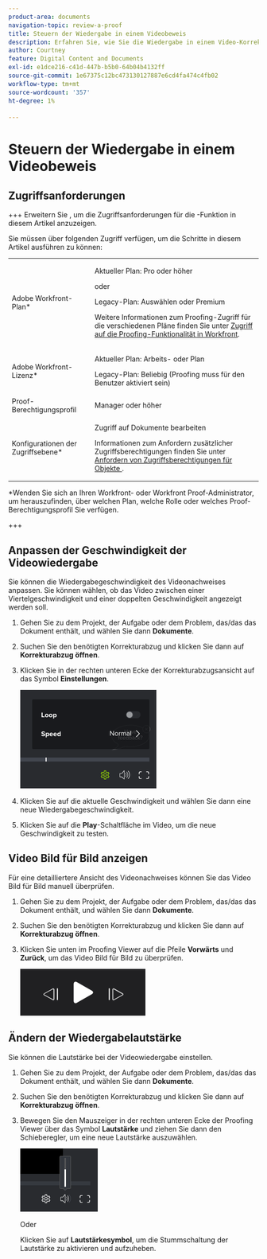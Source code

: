 ```yaml
---
product-area: documents
navigation-topic: review-a-proof
title: Steuern der Wiedergabe in einem Videobeweis
description: Erfahren Sie, wie Sie die Wiedergabe in einem Video-Korrekturabzug steuern.
author: Courtney
feature: Digital Content and Documents
exl-id: e1dce216-c41d-447b-b5b0-64b04b4132ff
source-git-commit: 1e67375c12bc473130127887e6cd4fa474c4fb02
workflow-type: tm+mt
source-wordcount: '357'
ht-degree: 1%

---
```


# Steuern der Wiedergabe in einem Videobeweis

## Zugriffsanforderungen

+++ Erweitern Sie , um die Zugriffsanforderungen für die -Funktion in diesem Artikel anzuzeigen.

Sie müssen über folgenden Zugriff verfügen, um die Schritte in diesem Artikel ausführen zu können:

<table style="table-layout:auto"> 
 <col> 
 <col> 
 <tbody> 
  <tr> 
   <td role="rowheader">Adobe Workfront-Plan*</td> 
   <td> <p>Aktueller Plan: Pro oder höher</p> <p>oder</p> <p>Legacy-Plan: Auswählen oder Premium</p> <p>Weitere Informationen zum Proofing-Zugriff für die verschiedenen Pläne finden Sie unter <a href="/help/quicksilver/administration-and-setup/manage-workfront/configure-proofing/access-to-proofing-functionality.md" class="MCXref xref">Zugriff auf die Proofing-Funktionalität in Workfront</a>.</p> </td> 
  </tr> 
  <tr> 
   <td role="rowheader">Adobe Workfront-Lizenz*</td> 
   <td> <p>Aktueller Plan: Arbeits- oder Plan</p> <p>Legacy-Plan: Beliebig (Proofing muss für den Benutzer aktiviert sein)</p> </td> 
  </tr> 
  <tr> 
   <td role="rowheader">Proof-Berechtigungsprofil </td> 
   <td>Manager oder höher</td> 
  </tr> 
  <tr> 
   <td role="rowheader">Konfigurationen der Zugriffsebene*</td> 
   <td> <p>Zugriff auf Dokumente bearbeiten</p> <p>Informationen zum Anfordern zusätzlicher Zugriffsberechtigungen finden Sie unter <a href="../../../../workfront-basics/grant-and-request-access-to-objects/request-access.md" class="MCXref xref">Anfordern von Zugriffsberechtigungen für Objekte </a>.</p> </td> 
  </tr> 
 </tbody> 
</table>

&#42;Wenden Sie sich an Ihren Workfront- oder Workfront Proof-Administrator, um herauszufinden, über welchen Plan, welche Rolle oder welches Proof-Berechtigungsprofil Sie verfügen.

+++

## Anpassen der Geschwindigkeit der Videowiedergabe

Sie können die Wiedergabegeschwindigkeit des Videonachweises anpassen. Sie können wählen, ob das Video zwischen einer Viertelgeschwindigkeit und einer doppelten Geschwindigkeit angezeigt werden soll.

1. Gehen Sie zu dem Projekt, der Aufgabe oder dem Problem, das/das das Dokument enthält, und wählen Sie dann **Dokumente**.
1. Suchen Sie den benötigten Korrekturabzug und klicken Sie dann auf **Korrekturabzug öffnen**.

1. Klicken Sie in der rechten unteren Ecke der Korrekturabzugsansicht auf das Symbol **Einstellungen**.

   ![PHQ_VIEWER_VIDEO_PLAYBACKSPEED__2_.png](assets/phq-viewer-video-playbackspeed--2-.png)

1. Klicken Sie auf die aktuelle Geschwindigkeit und wählen Sie dann eine neue Wiedergabegeschwindigkeit.
1. Klicken Sie auf die **Play**-Schaltfläche im Video, um die neue Geschwindigkeit zu testen.

## Video Bild für Bild anzeigen

Für eine detailliertere Ansicht des Videonachweises können Sie das Video Bild für Bild manuell überprüfen.

1. Gehen Sie zu dem Projekt, der Aufgabe oder dem Problem, das/das das Dokument enthält, und wählen Sie dann **Dokumente**.
1. Suchen Sie den benötigten Korrekturabzug und klicken Sie dann auf **Korrekturabzug öffnen**.

1. Klicken Sie unten im Proofing Viewer auf die Pfeile **Vorwärts** und **Zurück**, um das Video Bild für Bild zu überprüfen.

   ![Frame](assets/frame-.png)

## Ändern der Wiedergabelautstärke

Sie können die Lautstärke bei der Videowiedergabe einstellen.

1. Gehen Sie zu dem Projekt, der Aufgabe oder dem Problem, das/das das Dokument enthält, und wählen Sie dann **Dokumente**.
1. Suchen Sie den benötigten Korrekturabzug und klicken Sie dann auf **Korrekturabzug öffnen**.

1. Bewegen Sie den Mauszeiger in der rechten unteren Ecke der Proofing Viewer über das Symbol **Lautstärke** und ziehen Sie dann den Schieberegler, um eine neue Lautstärke auszuwählen.

   ![Lautstärke](assets/phq-viewer-volume.png)

   Oder

   Klicken Sie auf **Lautstärkesymbol**, um die Stummschaltung der Lautstärke zu aktivieren und aufzuheben.
